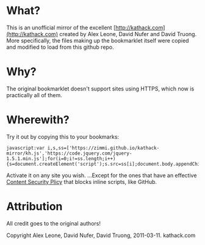 # What?

This is an unofficial mirror of the excellent [http://kathack.com](http://kathack.com) created by Alex Leone, David Nufer and David Truong.  
More specifically, the files making up the bookmarklet itself were copied and modified to load from this github repo.

# Why?

The original bookmarklet doesn't support sites using HTTPS, which now is practically all of them.

# Wherewith?

Try it out by copying this to your bookmarks:
```
javascript:var i,s,ss=['https://zimmi.github.io/kathack-mirror/kh.js','https://code.jquery.com/jquery-1.5.1.min.js'];for(i=0;i!=ss.length;i++){s=document.createElement('script');s.src=ss[i];document.body.appendChild(s);}void(0);
```
Activate it on any site you wish. ...Except for the ones that have an effective [Content Security Plicy](https://developer.mozilla.org/en-US/docs/Web/HTTP/CSP) that blocks inline scripts, like GitHub.

# Attribution

All credit goes to the original authors!


Copyright Alex Leone, David Nufer, David Truong, 2011-03-11. kathack.com
